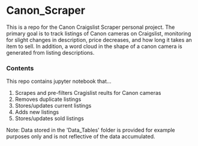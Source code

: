 # Canon_Scraper
This is a repo for the Canon Craigslist Scraper personal project. The primary goal is to track listings of Canon cameras on Craigslist, monitoring for slight changes in description, price decreases, and how long it takes an item to sell. In addition, a word cloud in the shape of a canon camera is generated from listing descriptions. 

### Contents
This repo contains jupyter notebook that...
1. Scrapes and pre-filters Cragislist reults for Canon cameras
2. Removes duplicate listings
3. Stores/updates current listings
4. Adds new listings
5. Stores/updates sold listings

Note: Data stored in the 'Data_Tables' folder is provided for example purposes only and is not reflective of the data accumulated.
